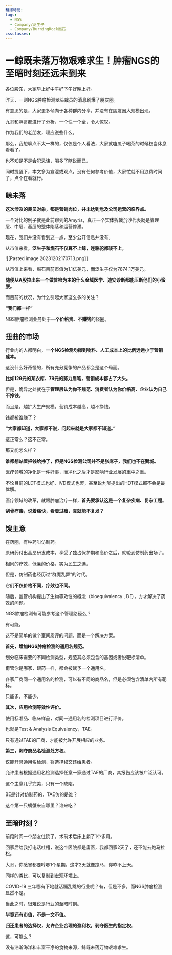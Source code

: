 ```yaml
---
翻譯時間: 
tags:
  - NGS
  - Company/泛生子
  - Company/BurningRock燃石
cssclasses:
---
```

# 一鲸既未落万物艰难求生！肿瘤NGS的至暗时刻还远未到来

各位股东，大家早上好中午好下午好晚上好。

昨天，一则NGS肿瘤检测龙头裁员的消息刷爆了朋友圈。

有意思的是，大家更多倾向于各种群内分享，并没有在朋友圈大规模出现。

九哥和胖哥都进行了分析，一个快一个全，令人惊叹。

作为我们的老朋友，理应说些什么。

那么，我想聊点不太一样的，仅仅是个人看法，大家就嗑瓜子喝茶的时候权当休息看看了。

也不知是不是会犯忌讳，喝多了瞎说而已。

同时提醒下，本文多为宣泄或观点，没有任何参考价值，大家忙就不用浪费时间了，点个在看就行。


## 鲸未落
**这次涉及的裁员对象，都是营销岗位，并未达到危及公司运营的临界点。**

一个对比的例子就是此前聊到的Amyris，真正一个实体折戟沉沙代表就是管理层、中层、基层的整体陷落和运营停滞。

现在，我们并没有看到这一点，至少公开信息并没有。

从市值来看，**泛生子和燃石不仅算不上鲸，连骆驼都谈不上**。

![[Pasted image 20231202170713.png]]

从市值上来看，燃石目前市值为1.1亿美元，而泛生子仅为7874.1万美元。

**随便从A股拉出来一个做普检为主的什么金域医学、迪安诊断都能压断他们的小蛮腰。**

而目前的状况，为什么引起大家这么多的关注？

**“我们都一样”**

NGS肿瘤检测业务处于**一个价格贵、不赚钱**的怪圈。

## 扭曲的市场
行业内的人都明白，**一个NGS检测均摊到物料、人工成本上的比例远远小于营销成本。**

这没什么好奇怪的，所有充分竞争的产品都会是这个局面。

**比如129元的某衣库、79元的努力眉笔，营销成本都占了大头。**

但是，诡异之处就在于**管理层认为你不规范、消费者认为你价格高、企业认为自己不挣钱。**

而且是，越扩大生产规模，营销成本越高，越不挣钱。

钱都被谁赚了？

**“大家都知道，大家都不说，问起来就是大家都不知道。”**

这正常么？这不正常。

那又能怎么样？

**谁都想站着把钱给挣了，但是NGS检测公司并不是张麻子，我们也不在鹅城。**

医疗领域的净化是一件好事，而净化之后才是影响行业发展的重中之重。

不论目前的LDT模式也好、IVD模式也罢，甚至说九爷提出的HDT模式都不会是最优解。

医疗领域的改革，就跟肿瘤治疗一样，**首先要承认这是一个复杂疾病、复杂工程**。

**刮骨疗毒，说着痛快，看着过瘾，真就能不复发？**

## 馊主意

在药圈，有种药叫仿制药。

原研药付出高昂研发成本，享受了独占保护期和高价之后，就轮到仿制药出场了。

相同的疗效，低廉的价格，实为民生之选。

但是，仿制药也经历过“群魔乱舞”的时代。

它们**不仅价格不同，疗效也不同。**

随后，监管机构提出了生物等效性的概念（bioequivalency , BE），方才解决了药效的问题。

NGS肿瘤检测有可能参考这个管理路径么？

有可能。

这不是简单的做个室间质评的问题，而是一个解决方案。

**首先，增加NGS肿瘤检测的通用名规范。**

划分临床需要的不同检测类型，规范其必须包含的基因或者说靶标清单。

甭管你是哪家，跟药一样，都会被赋予一个通用名。

各家厂商同一个通用名的检测，可以有不同的商品名，但是必须包含清单内所有靶标。

只能多，不能少。

**其次，应用检测等效性评价。**

使用标准品、临床样品，对同一通用名的检测项目进行评价。

也就是Test & Analysis Equivalency，TAE。

只有通过TAE的厂商，才能被允许开展相应的业务。

**第三，剥夺商品名检测处方权**。

仅能开具通用名检测，将选择权交还给患者。

允许患者根据通用名检测选择任意一家通过TAE的厂商，其报告应该被广泛认可。

这个主意几乎完美，只有一个缺陷。

BE是针对仿制药的，TAE仿的是谁？

这个第一只螃蟹来自哪里？谁来吃？


## 至暗时刻？

前段时间一个朋友住院了，术前术后床上躺了1个多月。

回家后给我打电话吐槽，说这个医院都是庸医，我都回家2天了，还不能去跑马拉松。

大哥，你感冒都要哼唧1个星期，这才2天就像跑马，你咋不上天。

同样的类比，可以复制到宏观环境上。

COVID-19 三年哪有下地就活蹦乱跳的行业呢？有，但是不多，而NGS肿瘤检测显然不是。

当此之时，很难说是行业的至暗时刻。

**毕竟还有市值，不是一文不值。**

**归还患者的选择权，允许企业合理的盈利权，剥夺医生的指定权**。

这，可能么？

没有浩瀚海洋和丰富干净的食物来源，鲸既未落万物艰难求生。
